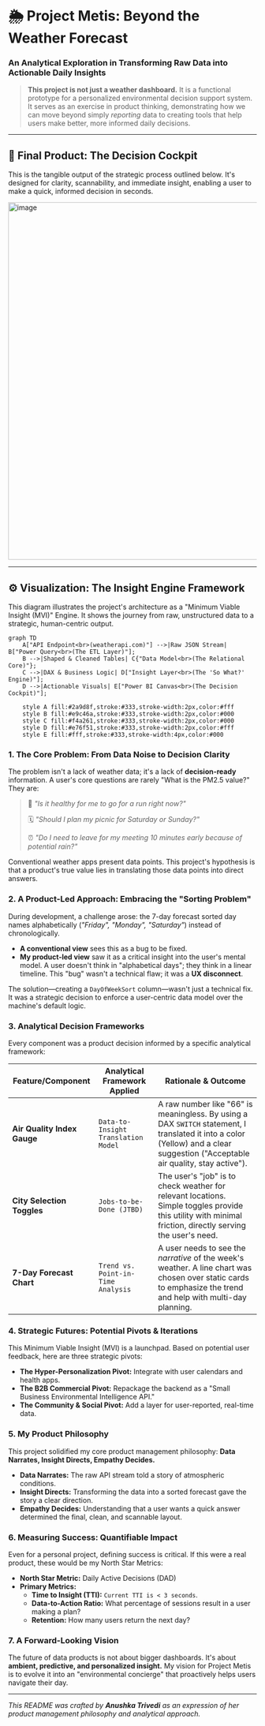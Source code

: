 # 🌦️ Project Metis: Beyond the Weather Forecast
### An Analytical Exploration in Transforming Raw Data into Actionable Daily Insights

> **This project is not just a weather dashboard.** It is a functional prototype for a personalized environmental decision support system. It serves as an exercise in product thinking, demonstrating how we can move beyond simply *reporting* data to creating tools that help users make better, more informed daily decisions.

---

## 🚀 Final Product: The Decision Cockpit
This is the tangible output of the strategic process outlined below. It's designed for clarity, scannability, and immediate insight, enabling a user to make a quick, informed decision in seconds.

<img width="1285" height="725" alt="image" src="https://github.com/user-attachments/assets/8c513d71-fa52-4584-8c87-5df45c97ddac" />

---

## ⚙️ Visualization: The Insight Engine Framework
This diagram illustrates the project's architecture as a "Minimum Viable Insight (MVI)" Engine. It shows the journey from raw, unstructured data to a strategic, human-centric output.

```mermaid
graph TD
    A["API Endpoint<br>(weatherapi.com)"] -->|Raw JSON Stream| B["Power Query<br>(The ETL Layer)"];
    B -->|Shaped & Cleaned Tables| C{"Data Model<br>(The Relational Core)"};
    C -->|DAX & Business Logic| D["Insight Layer<br>(The 'So What?' Engine)"];
    D -->|Actionable Visuals| E["Power BI Canvas<br>(The Decision Cockpit)"];

    style A fill:#2a9d8f,stroke:#333,stroke-width:2px,color:#fff
    style B fill:#e9c46a,stroke:#333,stroke-width:2px,color:#000
    style C fill:#f4a261,stroke:#333,stroke-width:2px,color:#000
    style D fill:#e76f51,stroke:#333,stroke-width:2px,color:#fff
    style E fill:#fff,stroke:#333,stroke-width:4px,color:#000
```
### 1. The Core Problem: From Data Noise to Decision Clarity
The problem isn't a lack of weather data; it's a lack of **decision-ready** information. A user's core questions are rarely "What is the PM2.5 value?" They are:

> 🤔 *"Is it healthy for me to go for a run right now?"*
>
> 🗓️ *"Should I plan my picnic for Saturday or Sunday?"*
>
> ⏰ *"Do I need to leave for my meeting 10 minutes early because of potential rain?"*

Conventional weather apps present data points. This project's hypothesis is that a product's true value lies in translating those data points into direct answers.

### 2. A Product-Led Approach: Embracing the "Sorting Problem"
During development, a challenge arose: the 7-day forecast sorted day names alphabetically (*"Friday", "Monday", "Saturday"*) instead of chronologically.

- **A conventional view** sees this as a bug to be fixed.
- **My product-led view** saw it as a critical insight into the user's mental model. A user doesn't think in "alphabetical days"; they think in a linear timeline. This "bug" wasn't a technical flaw; it was a **UX disconnect**.

The solution—creating a `DayOfWeekSort` column—wasn't just a technical fix. It was a strategic decision to enforce a user-centric data model over the machine's default logic.

### 3. Analytical Decision Frameworks
Every component was a product decision informed by a specific analytical framework:

| Feature/Component         | Analytical Framework Applied            | Rationale & Outcome                                                                                                                                                             |
| ------------------------- | --------------------------------------- | ------------------------------------------------------------------------------------------------------------------------------------------------------------------------------- |
| **Air Quality Index Gauge** | `Data-to-Insight Translation Model`     | A raw number like "66" is meaningless. By using a DAX `SWITCH` statement, I translated it into a color (Yellow) and a clear suggestion ("Acceptable air quality, stay active"). |
| **City Selection Toggles** | `Jobs-to-be-Done (JTBD)`                | The user's "job" is to check weather for relevant locations. Simple toggles provide this utility with minimal friction, directly serving the user's need.                       |
| **7-Day Forecast Chart** | `Trend vs. Point-in-Time Analysis`      | A user needs to see the *narrative* of the week's weather. A line chart was chosen over static cards to emphasize the trend and help with multi-day planning.                 |

### 4. Strategic Futures: Potential Pivots & Iterations
This Minimum Viable Insight (MVI) is a launchpad. Based on potential user feedback, here are three strategic pivots:

- **The Hyper-Personalization Pivot:** Integrate with user calendars and health apps.
- **The B2B Commercial Pivot:** Repackage the backend as a "Small Business Environmental Intelligence API."
- **The Community & Social Pivot:** Add a layer for user-reported, real-time data.

### 5. My Product Philosophy
This project solidified my core product management philosophy: **Data Narrates, Insight Directs, Empathy Decides.**

- **Data Narrates:** The raw API stream told a story of atmospheric conditions.
- **Insight Directs:** Transforming the data into a sorted forecast gave the story a clear direction.
- **Empathy Decides:** Understanding that a user wants a quick answer determined the final, clean, and scannable layout.

### 6. Measuring Success: Quantifiable Impact
Even for a personal project, defining success is critical. If this were a real product, these would be my North Star Metrics:

- **North Star Metric:** Daily Active Decisions (DAD)
- **Primary Metrics:**
  - **Time to Insight (TTI):** `Current TTI is < 3 seconds`.
  - **Data-to-Action Ratio:** What percentage of sessions result in a user making a plan?
  - **Retention:** How many users return the next day?

### 7. A Forward-Looking Vision
The future of data products is not about bigger dashboards. It's about **ambient, predictive, and personalized insight.** My vision for Project Metis is to evolve it into an "environmental concierge" that proactively helps users navigate their day.

---
*This README was crafted by **Anushka Trivedi** as an expression of her product management philosophy and analytical approach.*
